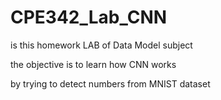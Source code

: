 # CPE342_Lab_CNN
is this homework LAB of Data Model subject

the objective is to learn how CNN works

by trying to detect numbers from MNIST dataset
